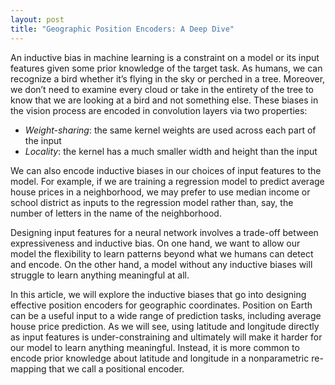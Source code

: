 ```yaml
---
layout: post
title: "Geographic Position Encoders: A Deep Dive"
---
```


An inductive bias in machine learning is a constraint on a model or its input features given some prior knowledge of the target task. As humans, we can recognize a bird whether it’s flying in the sky or perched in a tree. Moreover, we don’t need to examine every cloud or take in the entirety of the tree to know that we are looking at a bird and not something else. These biases in the vision process are encoded in convolution layers via two properties: 

- *Weight-sharing*: the same kernel weights are used across each part of the input  
- *Locality*: the kernel has a much smaller width and height than the input 

We can also encode inductive biases in our choices of input features to the model. For example, if we are training a regression model to predict average house prices in a neighborhood, we may prefer to use median income or school district as inputs to the regression model rather than, say, the number of letters in the name of the neighborhood. 

Designing input features for a neural network involves a trade-off between expressiveness and inductive bias. On one hand, we want to allow our model the flexibility to learn patterns beyond what we humans can detect and encode. On the other hand, a model without any inductive biases will struggle to learn anything meaningful at all. 

 In this article, we will explore the inductive biases that go into designing effective position encoders for geographic coordinates. Position on Earth can be a useful input to a wide range of prediction tasks, including average house price prediction. As we will see, using latitude and longitude directly as input features is under-constraining and ultimately will make it harder for our model to learn anything meaningful. Instead, it is more common to encode prior knowledge about latitude and longitude in a nonparametric re-mapping that we call a positional encoder. 